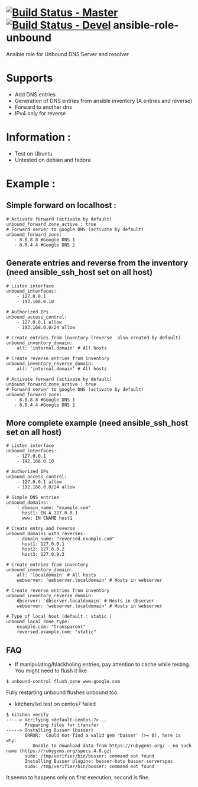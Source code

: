 [![Build Status - Master](https://travis-ci.org/juju4/ansible-role-unbound.svg?branch=master)](https://travis-ci.org/juju4/ansible-role-unbound)
[![Build Status - Devel](https://travis-ci.org/juju4/ansible-role-unbound.svg?branch=devel)](https://travis-ci.org/juju4/ansible-role-unbound/branches)
ansible-role-unbound
====================

Ansible role for Unbound DNS Server and resolver


# Supports
- Add DNS entries
- Generation of DNS entries from ansible inventory (A entries and reverse)
- Forward to another dns
- IPv4 only for reverse

# Information :
- Test on Ubuntu
- Untested on debian and fedora

# Example :

## Simple forward on localhost :
```
# Activate forward (activate by default)
unbound_forward_zone_active : true
# Forward server to google DNS (activate by default)
unbound_forward_zone:
   - 8.8.8.8 #Google DNS 1
   - 8.8.4.4 #Google DNS 2
```

## Generate entries and reverse from the inventory (need ansible_ssh_host set on all host)
```
# Listen interface
unbound_interfaces: 
    - 127.0.0.1
    - 192.168.0.10

# Authorized IPs
unbound_access_control:
    - 127.0.0.1 allow
    - 192.168.0.0/24 allow

# Create entries from inventory (reverse  also created by default)
unbound_inventory_domain:
    all: 'internal.domain' # All hosts

# Create reverse entries from inventory
unbound_inventory_reverse_domain:
    all: 'internal.domain' # All hosts

# Activate forward (activate by default)
unbound_forward_zone_active : true
# Forward server to google DNS (activate by default)
unbound_forward_zone:
   - 8.8.8.8 #Google DNS 1
   - 8.8.4.4 #Google DNS 2

```

## More complete example (need ansible_ssh_host set on all host)
```
# Listen interface
unbound_interfaces: 
    - 127.0.0.1
    - 192.168.0.10

# Authorized IPs
unbound_access_control:
    - 127.0.0.1 allow
    - 192.168.0.0/24 allow

# Simple DNS entries
unbound_domains:
    - domain_name: "example.com"
      host1: IN A 127.0.0.1
      www: IN CNAME host1

# Create entry and reverse
unbound_domains_with_reverses:
    - domain_name: "reversed.example.com"
      host1: 127.0.0.1
      host2: 127.0.0.2
      host3: 127.0.0.3

# Create entries from inventory
unbound_inventory_domain:
    all: 'localdomain' # All hosts
    webserver: 'webserver.localdomain' # Hosts in webserver

# Create reverse entries from inventory
unbound_inventory_reverse_domain:
    dbserver: 'dbserver.localdomain' # Hosts in dbserver
    webserver: 'webserver.localdomain' # Hosts in webserver

# Type of local host (default : static )
unbound_local_zone_type:
    example.com: "transparent"
    reversed.example.com: "static"

```

## FAQ

* If manipulating/blackholing entries, pay attention to cache while testing.
You might need to flush it like
```
$ unbound-control flush_zone www.google.com
```
Fully restarting unbound flushes unbound too.

* kitchen/lxd test on centos7 failed
```
$ kitchen verify
-----> Verifying <default-centos-7>...
       Preparing files for transfer
-----> Installing Busser (busser)
       ERROR:  Could not find a valid gem 'busser' (>= 0), here is why:
          Unable to download data from https://rubygems.org/ - no such name (https://rubygems.org/specs.4.8.gz)
       sudo: /tmp/verifier/bin/busser: command not found
       Installing Busser plugins: busser-bats busser-serverspec
       sudo: /tmp/verifier/bin/busser: command not found
```
It seems to happens only on first execution, second is fine.
